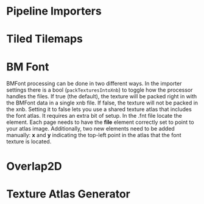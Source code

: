 Pipeline Importers
==========



Tiled Tilemaps
==========



BM Font
==========
BMFont processing can be done in two different ways. In the importer settings there is a bool (`packTexturesIntoXnb`) to toggle how the processor handles the files. If true (the default), the texture will be packed right in with the BMFont data in a single xnb file. If false, the texture will not be packed in the xnb. Setting it to false lets you use a shared texture atlas that includes the font atlas. It requires an extra bit of setup. In the .fnt file locate the <pages> element. Each page needs to have the **file** element correctly set to point to your atlas image. Additionally, two new elements need to be added manually: **x** and **y** indicating the top-left point in the atlas that the font texture is located.



Overlap2D
==========



Texture Atlas Generator
==========

